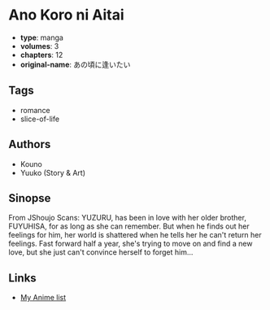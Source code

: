 # Ano Koro ni Aitai

-   **type**: manga
-   **volumes**: 3
-   **chapters**: 12
-   **original-name**: あの頃に逢いたい

## Tags

-   romance
-   slice-of-life

## Authors

-   Kouno
-   Yuuko (Story & Art)

## Sinopse

From JShoujo Scans: YUZURU, has been in love with her older brother, FUYUHISA, for as long as she can remember. But when he finds out her feelings for him, her world is shattered when he tells her he can't return her feelings. Fast forward half a year, she's trying to move on and find a new love, but she just can't convince herself to forget him...

## Links

-   [My Anime list](https://myanimelist.net/manga/26855/Ano_Koro_ni_Aitai)
